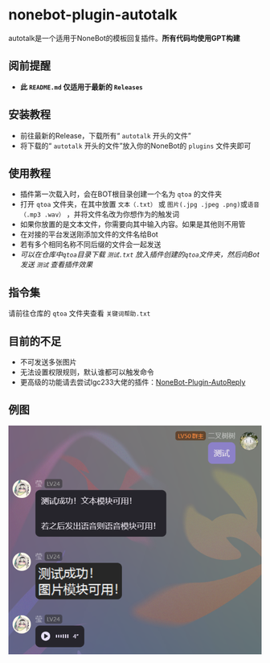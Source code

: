 # nonebot-plugin-autotalk
autotalk是一个适用于NoneBot的模板回复插件。**所有代码均使用GPT构建**

## 阅前提醒
 - **此 `README.md` 仅适用于最新的 `Releases`**


## 安装教程
 - 前往最新的Release，下载所有“ `autotalk` 开头的文件”
 - 将下载的“ `autotalk` 开头的文件”放入你的NoneBot的 `plugins` 文件夹即可
   
## 使用教程
 - 插件第一次载入时，会在BOT根目录创建一个名为 `qtoa` 的文件夹
 - 打开 `qtoa` 文件夹，在其中放置 `文本（.txt）` 或 `图片(.jpg .jpeg .png)`或`语音（.mp3 .wav）` ，并将文件名改为你想作为的触发词
 - 如果你放置的是文本文件，你需要向其中输入内容。如果是其他则不用管
 - 在对接的平台发送刚添加文件的文件名给Bot
 - 若有多个相同名称不同后缀的文件会一起发送
 - *可以在仓库中`qtoa`目录下载 `测试.txt` 放入插件创建的`qtoa`文件夹，然后向Bot发送 `测试` 查看插件效果*

## 指令集
请前往仓库的 `qtoa` 文件夹查看 `关键词帮助.txt`

## 目前的不足
 - 不可发送多张图片
 - 无法设置权限规则，默认谁都可以触发命令
 - 更高级的功能请去尝试lgc233大佬的插件：[NoneBot-Plugin-AutoReply](https://github.com/lgc-NB2Dev/nonebot-plugin-autoreply)

## 例图
![例图](eg.png)
